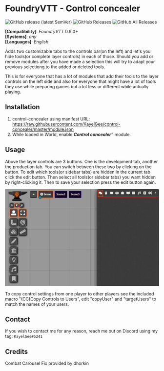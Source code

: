 # FoundryVTT - Control concealer
![GitHub release (latest SemVer)](https://img.shields.io/github/v/release/KayelGee/control-concealer?style=for-the-badge) 
![GitHub Releases](https://img.shields.io/github/downloads/KayelGee/control-concealer/latest/total?style=for-the-badge) 
![GitHub All Releases](https://img.shields.io/github/downloads/KayelGee/control-concealer/total?style=for-the-badge&label=Downloads+total)  

**[Compatibility]**: *FoundryVTT* 0.9.0+  
**[Systems]**: *any*  
**[Languages]**: *English*  

Adds two customizable tabs to the controls bar(on the left) and let's you hide tools(or complete layer controls) in each of those.
Should you add or remove modules after you have made a selection this will try to adapt your previous selectiong to the added or deleted tools.

This is for everyone that has a lot of modules that add their tools to the layer controls on the left side and also for everyone that
might have a lot of tools they use while preparing games but a lot less or different while actually playing.

## Installation

1. control-concealer using manifest URL: https://raw.githubusercontent.com/KayelGee/control-concealer/master/module.json
2. While loaded in World, enable **_Control concealer"_** module.

## Usage

Above the layer controls are 3 buttons. One is the development tab, another the production tab. You can switch between these two
by clicking on the button. To edit which tools(or sidebar tabs) are hidden in the current tab click the edit button. Then select all tools(or sidebar tabs) you want
hidden by right-clicking it. Then to save your selection press the edit button again.

![](control-concealer.gif)

To copy control settings from one player to other players see the included macro "(CC)Copy Controls to Users", edit "copyUser" and "targetUsers" to match the names of your users.

## Contact

If you wish to contact me for any reason, reach me out on Discord using my tag: `KayelGee#5241`

## Credits

Combat Carousel Fix provided by dhorkin